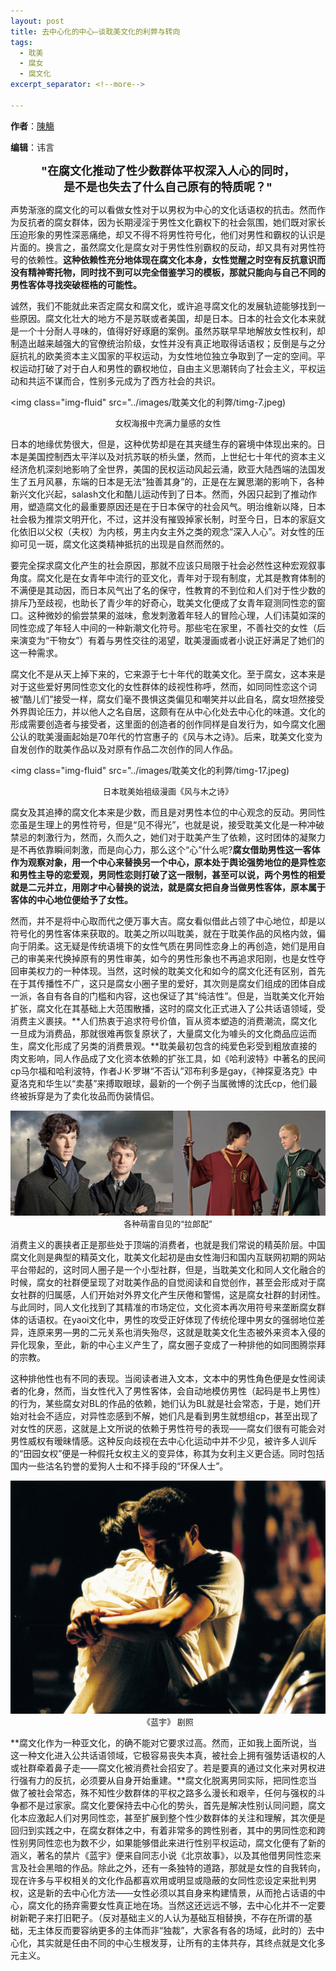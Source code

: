 ```yaml
---
layout: post
title: 去中心化的中心—谈耽美文化的利弊与转向
tags:
  - 耽美
  - 腐女
  - 腐文化
excerpt_separator: <!--more-->

---
```


**作者**：[陳觴](https://www.zhihu.com/people/chen-shang-83-53)

**编辑**：讳言  

<center><font size="4"><strong>"在腐文化推动了性少数群体平权深入人心的同时，<br/>是不是也失去了什么自己原有的特质呢？"</strong></font></center>

声势渐涨的腐文化的可以看做女性对于以男权为中心的文化话语权的抗击。然而作为反抗者的腐女群体，因为长期浸淫于男性文化霸权下的社会氛围，她们既对家长压迫形象的男性深恶痛绝，却又不得不将男性符号化，他们对男性和霸权的认识是片面的。换言之，虽然腐文化是腐女对于男性性别霸权的反动，却又具有对男性符号的依赖性。**这种依赖性充分地体现在腐文化本身，女性觉醒之时空有反抗意识而没有精神寄托物，同时找不到可以完全借鉴学习的模板，那就只能向与自己不同的男性客体寻找突破桎梏的可能性。**

<!--more-->

诚然，我们不能就此来否定腐女和腐文化，或许追寻腐文化的发展轨迹能够找到一些原因。腐文化壮大的地方不是苏联或者美国，却是日本。日本的社会文化本来就是一个十分耐人寻味的，值得好好琢磨的案例。虽然苏联早早地解放女性权利，却制造出越来越强大的官僚统治阶级，女性并没有真正地取得话语权；反倒是与之分庭抗礼的欧美资本主义国家的平权运动，为女性地位独立争取到了一定的空间。平权运动打破了对于白人和男性的霸权地位，自由主义思潮转向了社会主义，平权运动和共运不谋而合，性别多元成为了西方社会的共识。

<img class="img-fluid" src="../images/耽美文化的利弊/timg-7.jpeg)

<center><font size="2">女权海报中充满力量感的女性</font></center>  

日本的地缘优势很大，但是，这种优势却是在其夹缝生存的窘境中体现出来的。日本是美国控制西太平洋以及对抗苏联的桥头堡，然而，上世纪七十年代的资本主义经济危机深刻地影响了全世界，美国的民权运动风起云涌，欧亚大陆西端的法国发生了五月风暴，东端的日本是无法“独善其身”的，正是在左翼思潮的影响下，各种新兴文化兴起，salash文化和酷儿运动传到了日本。然而，外因只起到了推动作用，塑造腐文化的最重要原因还是在于日本保守的社会风气。明治维新以降，日本社会极为推崇文明开化，不过，这并没有摧毁掉家长制，时至今日，日本的家庭文化依旧以父权（夫权）为内核，男主内女主外之类的观念“深入人心”。对女性的压抑可见一斑，腐文化这类精神抵抗的出现是自然而然的。

要完全探求腐文化产生的社会原因，那就不应该只局限于社会必然性这种宏观叙事角度。腐文化是在女青年中流行的亚文化，青年对于现有制度，尤其是教育体制的不满便是其动因，而日本风气出了名的保守，性教育的不到位和人们对于性少数的排斥乃至歧视，也助长了青少年的好奇心，耽美文化便成了女青年窥测同性恋的窗口。这种微妙的偷尝禁果的滋味，愈发刺激着年轻人的冒险心理，人们讳莫如深的同性恋成了年轻人中间的一种新潮文化符号。那些宅在家里，不善社交的女性（后来演变为“干物女”）有着与男性交往的渴望，耽美漫画或者小说正好满足了她们的这一种需求。

腐文化不是从天上掉下来的，它来源于七十年代的耽美文化。至于腐女，这本来是对于这些爱好男同性恋文化的女性群体的歧视性称呼，然而，如同同性恋这个词被“酷儿们”接受一样，腐女们毫不畏惧这类偏见和嘲笑并以此自名，腐女坦然接受外界舆论压力，并以他人之名自居，这颇有在从中心化处去中心化的味道。文化的形成需要创造者与接受者，这里面的创造者的创作同样是自发行为，如今腐文化圈公认的耽美漫画起始是70年代的竹宫惠子的《风与木之诗》。后来，耽美文化变为自发创作的耽美作品以及对原有作品二次创作的同人作品。

<img class="img-fluid" src="../images/耽美文化的利弊/timg-17.jpeg)

<center><font size="2">日本耽美始祖级漫画《风与木之诗》</font></center>    

腐女及其追捧的腐文化本来是少数，而且是对男性本位的中心观念的反动。男同性恋虽是生理上的男性符号，但是“见不得光”，也就是说，接受耽美文化是一种冲破禁忌的刺激行为，然而，久而久之，她们对于耽美产生了依赖，这时团体的凝聚力是不再依靠瞬间刺激，而是向心力，那么这个“心”什么呢?**腐女借助男性这一客体作为观察对象，用一个中心来替换另一个中心，原本处于舆论强势地位的是异性恋和男性主导的恋爱观，男同性恋则打破了这一限制，甚至可以说，两个男性的相爱就是二元并立，用刚才中心替换的说法，就是腐女把自身当做男性客体，原本属于客体的中心地位便给予了女性。**

然而，并不是将中心取而代之便万事大吉。腐女看似借此占领了中心地位，却是以符号化的男性客体来获取的。耽美之所以叫耽美，就在于耽美作品的风格内敛，偏向于阴柔。这无疑是传统语境下的女性气质在男同性恋身上的再创造，她们是用自己的审美来代换掉原有的男性审美，如今的男性形象也不再追求阳刚，也是女性夺回审美权力的一种体现。当然，这时候的耽美文化和如今的腐文化还有区别，首先在于其传播性不广，这只是腐女小圈子里的爱好，其次则是腐女们组成的团体自成一派，各自有各自的门槛和内容，这也保证了其“纯洁性”。但是，当耽美文化开始扩张，腐文化在其基础上大范围散播，这时的腐文化正式进入了公共话语领域，受消费主义裹挟。**人们热衷于追求符号价值，盲从资本塑造的消费潮流，腐文化一旦成为消费品，那就很难再恢复原状了，大量腐文化为噱头的文化商品应运而生，腐文化形成了另类的消费景观。**耽美最初包含的纯爱色彩受到粗放直接的肉文影响，同人作品成了文化资本依赖的扩张工具，如《哈利波特》中著名的民间cp马尔福和哈利波特，作者J·K·罗琳“不否认”邓布利多是gay，《神探夏洛克》中夏洛克和华生以“卖基”来搏取眼球，最新的一个例子当属微博的沈氏cp，他们最终被拆穿是为了卖化妆品而伪装情侣。

<img class="img-fluid" src="../images/耽美文化的利弊/timg-18.jpg" alt="img">

<center><font size="2">各种萌雷自见的“拉郎配”</font></center>      

消费主义的裹挟者正是那些处于顶端的消费者，也就是我们常说的精英阶层。中国腐文化则是典型的精英文化，耽美文化起初是由女性海归和国内互联网初期的网站平台带起的，这时同人圈子是一个小型社群，但是，当耽美文化和同人文化融合的时候，腐女的社群便呈现了对耽美作品的自觉阅读和自觉创作，甚至会形成对于腐女社群的归属感，人们开始对外界文化产生厌倦和警惕，这是腐女社群的封闭性。与此同时，同人文化找到了其精准的市场定位，文化资本再次用符号来垄断腐女群体的话语权。在yaoi文化中，男性的攻受正好体现了传统伦理中男女的强弱地位差异，连原来男—男的二元关系也消失殆尽，这就是耽美文化生态被外来资本入侵的异化现象，至此，新的中心主义产生了，腐女圈子变成了一种排他的如同图腾崇拜的宗教。

这种排他性也有不同的表现。当阅读者进入文本，文本中的男性角色便是女性阅读者的化身，然而，当女性代入了男性客体，会自动地模仿男性（起码是书上男性）的行为，某些腐女对BL的作品的依赖，她们认为BL就是社会常态，于是，她们开始对社会不适应，对异性恋感到不解，她们凡是看到男生就想组cp，甚至出现了对女性的厌恶，这就是上文所说的依赖于男性符号的表现——腐女们很有可能会对男性威权有暧昧情感。这种反向歧视在去中心化运动中并不少见，被许多人训斥的“田园女权”便是一种假托女权主义的变异体，称其为女利主义更合适。同时包括国内一些沽名钓誉的爱狗人士和不择手段的“环保人士”。

<img class="img-fluid" src="../images/耽美文化的利弊/p2473233727.jpg" alt="img">

<center><font size="2">《蓝宇》 剧照</font></center>    

**腐文化作为一种亚文化，的确不能对它要求过高。然而，正如我上面所说，当这一种文化进入公共话语领域，它极容易丧失本真，被社会上拥有强势话语权的人或社群牵着鼻子走——腐文化被消费社会招安了。若是要真的通过文化来对男权进行强有力的反抗，必须要从自身开始重建。**腐文化脱离男同实际，把同性恋当做了被社会常态，殊不知性少数群体的平权之路多么漫长和艰辛，任何与强权的斗争都不是过家家。腐文化要保持去中心化的势头，首先是解决性别认同问题，腐文化本应激起人们对男同性恋，甚至扩展到整个性少数群体的关注和理解，其次便是回归到实践之中，在腐女群体之中，有着非常多的跨性别者，其中的男同性恋和跨性别男同性恋也为数不少，如果能够借此来进行性别平权运动，腐文化便有了新的涵义，著名的禁片《蓝宇》便来自同志小说《北京故事》，以及其他借男同性恋来言及社会黑暗的作品。除此之外，还有一条独特的道路，那就是女性的自我转向，现在许多与平权相关的文化作品都喜欢用或明显或隐蔽的女同性恋设定来批判男权，这是新的去中心化方法——女性必须以其自身来构建情景，从而抢占话语的中心，腐文化的扬弃需要女性真正地在场。当然这还远远不够，去中心化并不一定要树新靶子来打旧靶子。（反对基础主义的人认为基础互相替换，不存在所谓的基础，无主体反而要容纳更多的主体而非“独裁”，大家各有各的场域，此时的）去中心化，其实就是任由不同的中心生根发芽，让所有的主体共存，其终点就是文化多元主义。